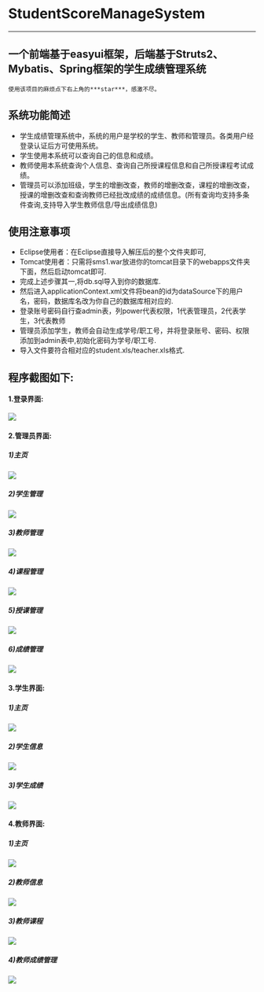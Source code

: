 # StudentScoreManageSystem
---
   
## 一个前端基于easyui框架，后端基于Struts2、Mybatis、Spring框架的学生成绩管理系统

	使用该项目的麻烦点下右上角的***star***，感激不尽。
## 系统功能简述  

- 学生成绩管理系统中，系统的用户是学校的学生、教师和管理员。各类用户经登录认证后方可使用系统。
- 学生使用本系统可以查询自己的信息和成绩。
- 教师使用本系统查询个人信息、查询自己所授课程信息和自己所授课程考试成绩。
- 管理员可以添加班级，学生的增删改查，教师的增删改查，课程的增删改查，授课的增删改查和查询教师已经批改成绩的成绩信息。(所有查询均支持多条件查询,支持导入学生教师信息/导出成绩信息)   

## 使用注意事项  

- Eclipse使用者：在Eclipse直接导入解压后的整个文件夹即可,
- Tomcat使用者：只需将sms1.war放进你的tomcat目录下的webapps文件夹下面，然后启动tomcat即可.   
- 完成上述步骤其一,将db.sql导入到你的数据库.  
- 然后进入applicationContext.xml文件将bean的id为dataSource下的用户名，密码，数据库名改为你自己的数据库相对应的.  
- 登录账号密码自行查admin表，列power代表权限，1代表管理员，2代表学生，3代表教师
- 管理员添加学生，教师会自动生成学号/职工号，并将登录账号、密码、权限添加到admin表中,初始化密码为学号/职工号.
- 导入文件要符合相对应的student.xls/teacher.xls格式.     

## 程序截图如下:  

#### 1.登录界面:
![](https://i.imgur.com/v7aBMNG.png)
#### 2.管理员界面:  
##### 1)主页
![](https://i.imgur.com/8D6U2UY.png)
##### 2)学生管理
![](https://i.imgur.com/Z21nBzz.png)
##### 3)教师管理
![](https://i.imgur.com/tcWjWjK.png)
##### 4)课程管理
![](https://i.imgur.com/wLpnbHj.png)
##### 5)授课管理
![](https://i.imgur.com/0NzJaKp.png)
##### 6)成绩管理
![](https://i.imgur.com/2NePabE.png)
#### 3.学生界面:  
##### 1)主页
![](https://i.imgur.com/tAsk7R6.png)
##### 2)学生信息
![](https://i.imgur.com/wEeWSNG.png)
##### 3)学生成绩
![](https://i.imgur.com/1WBy2BL.png)
#### 4.教师界面:  
##### 1)主页
![](https://i.imgur.com/vd9Eat9.png)
##### 2)教师信息
![](https://i.imgur.com/jIBgf0H.png)
##### 3)教师课程
![](https://i.imgur.com/tryxlRh.png)
##### 4)教师成绩管理
![](https://i.imgur.com/RdL8000.png)
